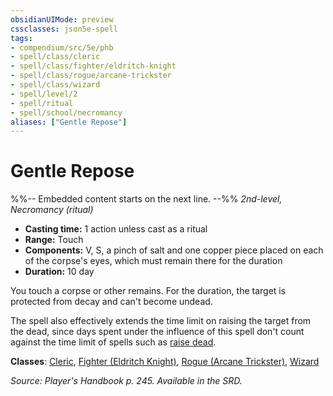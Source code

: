 ```yaml
---
obsidianUIMode: preview
cssclasses: json5e-spell
tags:
- compendium/src/5e/phb
- spell/class/cleric
- spell/class/fighter/eldritch-knight
- spell/class/rogue/arcane-trickster
- spell/class/wizard
- spell/level/2
- spell/ritual
- spell/school/necromancy
aliases: ["Gentle Repose"]
---
```

# Gentle Repose
%%-- Embedded content starts on the next line. --%%
*2nd-level, Necromancy (ritual)*  

- **Casting time:** 1 action unless cast as a ritual
- **Range:** Touch
- **Components:** V, S, a pinch of salt and one copper piece placed on each of the corpse's eyes, which must remain there for the duration
- **Duration:** 10 day

You touch a corpse or other remains. For the duration, the target is protected from decay and can't become undead.

The spell also effectively extends the time limit on raising the target from the dead, since days spent under the influence of this spell don't count against the time limit of spells such as [raise dead](compendium/spells/raise-dead.md).

**Classes**: [Cleric](compendium/classes/cleric.md), [Fighter (Eldritch Knight)](compendium/classes/fighter-eldritch-knight.md), [Rogue (Arcane Trickster)](compendium/classes/rogue-arcane-trickster.md), [Wizard](compendium/classes/wizard.md)

*Source: Player's Handbook p. 245. Available in the SRD.*
